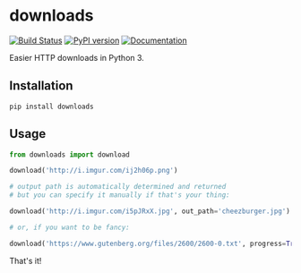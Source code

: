 # downloads

[![Build Status](https://travis-ci.org/audy/downloads.svg?branch=master)](https://travis-ci.org/audy/downloads)
[![PyPI version](https://badge.fury.io/py/downloads.svg)](https://badge.fury.io/py/downloads)
[![Documentation](https://readthedocs.org/projects/downloads/badge/?version=latest)](http://downloads.rtfd.io/)

Easier HTTP downloads in Python 3.

## Installation

```
pip install downloads
```

## Usage

```python
from downloads import download

download('http://i.imgur.com/ij2h06p.png')

# output path is automatically determined and returned
# but you can specify it manually if that's your thing:

download('http://i.imgur.com/i5pJRxX.jpg', out_path='cheezburger.jpg')

# or, if you want to be fancy:

download('https://www.gutenberg.org/files/2600/2600-0.txt', progress=True)
```

That's it!

